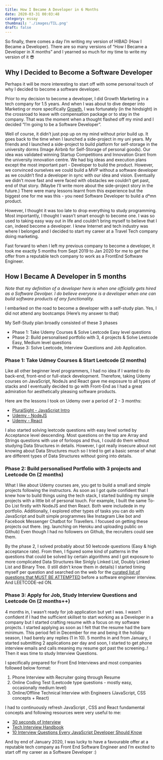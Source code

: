 ```yaml
---
title: How I Became A Developer in 6 Months
date: 2020-03-31 00:03:48
category: essay
thumbnail: './images/TIL.png'
draft: false
---
```


So finally, there comes a day I’m writing my version of HIBAD (How I Became a Developer). There are so many versions of “How I Became a Developer in X months” and I yearned so much for my time to write my version of it 😎

## Why I Decided to Become a Software Developer

Perhaps it will be more interesting to start off with some personal touch of why I decided to become a software developer.

Prior to my decision to become a developer, I did Growth Marketing in a tech company for 1.5 years. And when I was about to dive deeper into Marketing or more specifically <a href="https://brianbalfour.com/essays/growth-vs-marketing-vs-product" target="_blank">Growth</a>, I was fortunately (in the hindsight) in the crossroad to leave with compensation package or to stay in the company. That was the moment when a thought flashed off my mind and I decided “I’m going to be a Software Developer”.

Well of course, it didn’t just pop up on my mind without prior build up. It goes back to the time when I launched a side-project in my uni years. My friends and I launched a side-project to build platform for self-storage in the university dorms (Image Airbnb for Self-Storage of personal goods). Our idea was validated winning Startup Competitions and Innovation Grant from the university innovation centre. We had big ideas and execution plans except the most important part - Developer to build the product. However, we convinced ourselves we could build a MVP without a software developer as we couldn’t find a developer in sync with our idea and vision. Eventually we didn’t move fast and were faced with obstacles we couldn’t get past, end of that story. (Maybe I’ll write more about the side-project story in the future.) There were many lessons learnt from this experience but the biggest one for me was this - you need Software Developer to build a d*mn product.

However, I thought it was too late to drop everything to study programming. Most importantly, I thought I wasn’t smart enough to become one. I was so used to taking easy way out in life and couldn’t bring myself to believe that I can, indeed become a developer. I knew Internet and tech industry was where I belonged and I decided to start my career at a Travel Tech company doing marketing.

Fast forward to when I left my previous company to become a developer, it took me exactly 5 months from Sept 2019 to Jan 2020 for me to get the offer from a reputable tech company to work as a FrontEnd Software Engineer.

## How I Became A Developer in 5 months

*Note that my definition of a developer here is when one officially gets hired as a Software Devolper. I do believe everyone is a developer when one can build software products of any functionality.*

I embarked on the road to become a developer with a self-study plan. Yes, I did not attend any bootcamps (Here’s my answer to that)

My Self-Study plan broadly consisted of these 3 phases

- Phase 1: Take Udemy Courses & Solve Leetcode Easy level questions
- Phase 2: Build personalised portfolio with 3, 4 projects & Solve Leetcode Easy, Medium level questions
- Phase 3: Solve Leetcode, Interview Questions and Job Application.

### Phase 1: Take Udmey Courses & Start Leetcode (2 months)

Like all other beginner level programmers, I had no idea if I wanted to do back-end, front-end or full-stack development. Therefore, taking Udemy courses on JavaScript, NodeJs and React gave me exposure to all types of stacks and I eventually decided to go with Front-End as I had a great admiration for aesthetically pleasing software products.

Here are the lessons I took on Udemy over a period of 2 - 3 months:

- [PluralSight - JavaScript Intro](https://www.pluralsight.com/courses/javascript-getting-started)
- [Udemy - NodeJS](https://www.udemy.com/course/nodejs-the-complete-guide/)
- [Udemy - React](https://www.udemy.com/course/react-redux/)

I also started solving leetcode questions with easy level sorted by Acceptance level descending. Most questions on the top are Array and Strings questions with use of forloops and thus, I could do them without studying Data Structures in details. However, I got really insecure about not knowing about Data Structures much so I tried to get a basic sense of what are different types of Data Structures without going into details.

### Phase 2: Build personalised Portfolio with 3 projects and Leetcode On (2 months)

What I like about Udemy courses are, you get to build a small and simple projects following the instructors. As soon as I got quite confident that I knew how to build things using the tech stack, I started building my simple projects with a little bit of personal touch. For example, I built the same To-Do List firstly with NodeJS and then React. Both were includede in my portfolio. Additionally, I explored other types of tasks you can do with JavaScript and built simple programmes like Instagram Like bot and Facebook Messenger Chatbot for Travellers. I focused on getting these projects out there. (eg. launching on Heroku and uploading public on Github) Even though I had no followers on Github, the recruiters could see them.

By the phase 2, I solved probably about 50 leetcode questions (Easy & high acceptance rate). From then, I figured some kind of patterns in the questions that could be solved by certain algorithms and I got exposure to more complicated Data Structures like Sinlgly Linked List, Doubly Linked List and Binary Tree. (I still didn’t know them in details) I started timing myself per question and searched on the web for the <a href="https://github.com/doinghun/leetcode/tree/master/%5BBlind%20Curated%20Top%20%2075%5D" target="_blank">curated list of questions that MUST BE ATTEMPTED</a> before a software engineer interview. And LEETCODE-ed ON.

### Phase 3: Apply for Job, Study Interview Questions and Leetcode On (2 months++)

4 months in, I wasn’t ready for job application but yet I was. I wasn’t confident if I had the sufficient skillset to start working as a Developer in a company but I started crafting resume with a focus on my software projects. I started applying as soon as I felt that the resume had the bare minimum. This period fell in December for me and being it the holiday season, I had barely any replies (1 in 10). 5 months in and from January, I started submitting 2 applications per day and soon, I started to get phone interview emails and calls meaning my resume got past the screening..! Then it was time to study Interview Questions.

I specifically prepared for Front End Interviews and most companies followed below format:

1. Phone Interview with Recruiter going through Resume
2. Online Coding Test (Leetcode type questions - mostly easy, occasionally medium level)
3. Online/Offline Technical Interview with Engineers (JavaScript, CSS concepts + React)

I had to continuously refresh JavaScript , CSS and React fundamental concepts and following resources were very useful to me:

- [30 seconds of Interview](https://30secondsofinterviews.org/)
- [Tech Interview Handbook](https://yangshun.github.io/tech-interview-handbook/introduction)
- [10 Interview Questions Every JavaScript Developer Should Know](https://medium.com/javascript-scene/10-interview-questions-every-javascript-developer-should-know-6fa6bdf5ad95)

And by end of January 2020, I was lucky to have a favourable offer at a reputable tech company as Front End Software Engineer and I’m excited to start off my career as a Software Developer :)

<!-- **TL;DR (Formatted)** -->